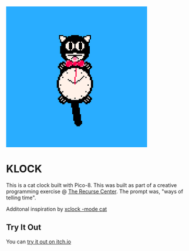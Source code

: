 ![klock demo](klock.gif)

# KLOCK

This is a cat clock built with Pico-8. This was built as part of a creative programming exercise @ [The Recurse Center](https://recurse.com). The prompt was, "ways of telling time".

Additonal inspiration by [xclock -mode cat](https://github.com/BarkyTheDog/catclock)

## Try It Out

You can [try it out on itch.io](https://manila.itch.io/klock)
